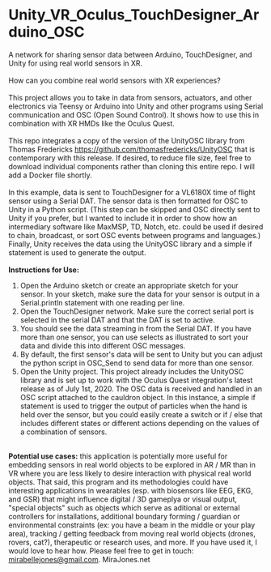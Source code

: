 # Unity_VR_Oculus_TouchDesigner_Arduino_OSC
A network for sharing sensor data between Arduino, TouchDesigner, and Unity for using real world sensors in XR. 
<br><br>
How can you combine real world sensors with XR experiences?
<br><br>
This project allows you to take in data from sensors, actuators, and other electronics via Teensy or Arduino into Unity and other programs using Serial communication and OSC (Open Sound Control). It shows how to use this in combination with XR HMDs like the Oculus Quest.
<br><br>
This repo integrates a copy of the version of the UnityOSC library from Thomas Fredericks https://github.com/thomasfredericks/UnityOSC that is contemporary with this release. If desired, to reduce file size, feel free to download individual components rather than cloning this entire repo. I will add a Docker file shortly.
<br><br>
In this example, data is sent to TouchDesigner for a VL6180X time of flight sensor using a Serial DAT. The sensor data is then formatted for OSC to Unity in a Python script. (This step can be skipped and OSC directly sent to Unity if you prefer, but I wanted to include it in order to show how an intermediary software like MaxMSP, TD, Notch, etc. could be used if desired to chain, broadcast, or sort OSC events between programs and languages.) Finally, Unity receives the data using the UnityOSC library and a simple if statement is used to generate the output.
<br><br><strong>
Instructions for Use:</strong>
1. Open the Arduino sketch or create an appropriate sketch for your sensor. In your sketch, make sure the data for your sensor is output in a Serial.println statement with one reading per line.
2. Open the TouchDesigner network. Make sure the correct serial port is selected in the serial DAT and that the DAT is set to active.
3. You should see the data streaming in from the Serial DAT. If you have more than one sensor, you can use selects as illustrated to sort your data and divide this into different OSC messages.
4. By default, the first sensor's data will be sent to Unity but you can adjust the python script in OSC_Send to send data for more than one sensor.
5. Open the Unity project. This project already includes the UnityOSC library and is set up to work with the Oculus Quest integration's latest release as of July 1st, 2020. The OSC data is received and handled in an OSC script attached to the cauldron object. In this instance, a simple if statement is used to trigger the output of particles when the hand is held over the sensor, but you could easily create a switch or if / else that includes different states or different actions depending on the values of a combination of sensors.
<br><br>

<strong>Potential use cases:</strong> this application is potentially more useful for embedding sensors in real world objects to be explored in AR / MR than in VR where you are less likely to desire interaction with physical real world objects. That said, this program and its methodologies could have interesting applications in wearables (esp. with biosensors like EEG, EKG, and GSR) that might influence digital / 3D gameplya or visual output, "special objects" such as objects which serve as aditional or external controllers for installations, additional boundary forming / guardian or environmental constraints (ex: you have a beam in the middle or your play area), tracking / getting feedback from moving real world objects (drones, rovers, cat?), therapeutic or research uses, and more. If you have used it, I would love to hear how. Please feel free to get in touch: mirabellejones@gmail.com. MiraJones.net

